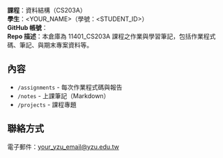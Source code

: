 **課程**：資料結構（CS203A）  
**學生**：<YOUR_NAME>（學號：<STUDENT_ID>）  
**GitHub 帳號**：<USERNAME>  
**Repo 描述**：本倉庫為 11401_CS203A 課程之作業與學習筆記，包括作業程式碼、筆記、與期末專案資料等。

## 內容
- `/assignments` - 每次作業程式碼與報告
- `/notes` - 上課筆記（Markdown）
- `/projects` - 課程專題

## 聯絡方式
電子郵件：your_yzu_email@yzu.edu.tw

